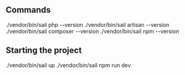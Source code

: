 ## Commands

./vendor/bin/sail php --version
./vendor/bin/sail artisan --version
./vendor/bin/sail composer --version
./vendor/bin/sail npm --version

## Starting the project

./vendor/bin/sail up
./vendor/bin/sail npm run dev
